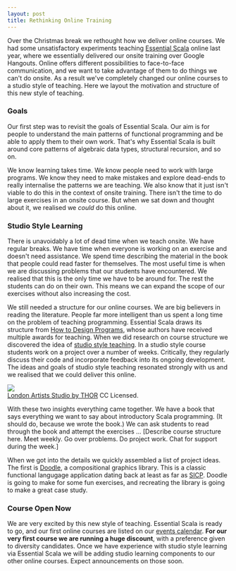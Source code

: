 ```yaml
---
layout: post
title: Rethinking Online Training
---
```


Over the Christmas break we rethought how we deliver online courses.
We had some unsatisfactory experiments teaching [Essential Scala](http://underscore.io/training/courses/essential-scala/) online last year,
where we essentially delivered our onsite training over Google Hangouts.
Online offers different possibilities to face-to-face communication,
and we want to take advantage of them to do things we can't do onsite.
As a result we've completely changed our online courses to a studio style of teaching.
Here we layout the motivation and structure of this new style of teaching.

<!-- break -->

### Goals

Our first step was to revisit the goals of Essential Scala.
Our aim is for people to understand the main patterns of functional programming
and be able to apply them to their own work.
That's why Essential Scala is built around core patterns of algebraic data types, structural recursion,
and so on.

We know learning takes time.
We know people need to work with large programs.
We know they need to make mistakes and explore dead-ends
to really internalise the patterns we are teaching.
We also know that it just isn't viable to do this in the context of onsite training.
There isn't the time to do large exercises in an onsite course.
But when we sat down and thought about it, we realised we *could* do this online.

### Studio Style Learning

There is unavoidably a lot of dead time when we teach onsite.
We have regular breaks.
We have time when everyone is working on an exercise and doesn't need assistance.
We spend time describing the material in the book that people could read faster for themselves.
The most useful time is when we are discussing problems that our students have encountered.
We realised that this is the only time we have to be around for.
The rest the students can do on their own.
This means we can expand the scope of our exercises without also increasing the cost.

We still needed a structure for our online courses.
We are big believers in reading the literature.
People far more intelligent than us spent a long time on the problem of teaching programming.
Essential Scala draws its structure from [How to Design Programs](http://htdp.org/),
whose authors have received multiple awards for teaching.
When we did research on course structure we discovered the idea of [studio style teaching](http://slice.cs.uiuc.edu/pubs/Studio-SIGCSE2006.pdf).
In a studio style course students work on a project over a number of weeks.
Critically, they regularly discuss their code and incorporate feedback into its ongoing development.
The ideas and goals of studio style teaching resonated strongly with us
and we realised that we could deliver this online.

<div class="captioned">
  <img src="/images/blog/rethinking-online-training-studio.jpg">
  <div class="caption"><a href="https://www.flickr.com/photos/geishaboy500/1391045289/in/photolist-37Vtit-2b7abD-8dbJJa-9PGJCA-boM6Tg-6uW7sj-bKzvHR-nR7UCt-71chKo-718CjH-bDFDjU-718M7r-718Gnv-71cyn9-71cFYU-718M9D-71cvzW-71cvxj-718LZT-71cyiA-718KWR-71cAL7-5aeNME-5rathi-6a4z7H-71cHM3-ccQyCh-71cG4s-71cAFA-5reNRf-69daNY-71ciCN-71cwZf-71cmbQ-71cnpG-718gMa-71cjPS-718Nrn-71cPhC-71cu1E-71cEJf-71cDEs-718pYz-718t3D-xWdvq-5reNT9-37VtdF-bsb83A-bF61SK-71coGq">London Artists Studio by THOR</a> CC Licensed.</div>
</div>

With these two insights everything came together.
We have a book that says everything we want to say about introductory Scala programming.
(It should do, because we wrote the book.)
We can ask students to read through the book and attempt the exercises ...
[Describe course structure here. Meet weekly. Go over problems. Do project work. Chat for support during the week.]

When we got into the details
we quickly assembled a list of project ideas.
The first is [Doodle](https://github.com/underscoreio/doodle),
a compositional graphics library.
This is a classic functional langugage application dating back at least as far as [SICP](http://mitpress.mit.edu/sicp/full-text/book/book-Z-H-15.html#%_sec_2.2.4).
Doodle is going to make for some fun exercises,
and recreating the library is going to make a great case study.

### Course Open Now

We are very excited by this new style of teaching.
Essential Scala is ready to go,
and our first online courses are listed on our [events calendar](/events).
**For our very first course we are running a huge discount**,
with a preference given to diversity candidates.
Once we have experience with studio style learning via Essential Scala we will be adding studio learning components to our other online courses.
Expect announcements on those soon.



